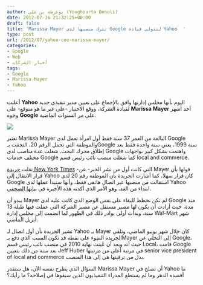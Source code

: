```yaml
---
author: يوغرطة بن علي (Youghourta Benali)
date: 2012-07-16 21:32:25+00:00
draft: false
title: 'Marissa Mayer تترك منصبها لدى Google لتتولى قيادة Yahoo  '
type: post
url: /2012/07/yahoo-ceo-marissa-mayer/
categories:
- Google
- Web
- أخبار الشركات
tags:
- Google
- Marissa Mayer
- Yahoo
---
```


أعلنت **Yahoo** اليوم بأنها مجلس إدارتها وافق بالإجماع على تعيين مدير تنفيذي جديد لقيادة الشركة، ووقع الاختيار -على غير ما هو متوقع- على **Marissa Mayer** أحد أشهر وجوه **Google** على مر السنوات الماضية.




[![](https://www.it-scoop.com/wp-content/uploads/2012/07/marissa-mayer-yahoo-ceo.jpg)
](https://www.it-scoop.com/wp-content/uploads/2012/07/marissa-mayer-yahoo-ceo.jpg)




تعتبر Marissa Mayer البالغة من العمر 37 سنة فقط أول امرأة تعمل لدى Google والموظفة التي تحمل الرقم 20، التحقت بـGoogle سنة 1999، يعني سنة واحدة فقط بعد إطلاق محرك البحث. شغلت عدة مناصب لدى Google واهتمت بشكل كبير بواجهات مختلف خدمات Google كما شغلت منصب نائب رئيس قسم local and commerce.




نقلت [جريدة New York Times](http://dealbook.nytimes.com/2012/07/16/googles-marissa-mayer-tapped-as-yahoos-chief/) -التي كانت أول من نشر الخبر- عن Mayer قولها بأن قرار الانتقال إلى Yahoo كان قرار سهلا، كما أشارت الجريدة بأن الموظفة رقم 20 لدى Google استقالت من منصبها عبر اتصال هاتفي فقط، وأنها ستبدأ عملها لدى Yahoo ابتداء من الغد، وهو الأمر الذي أكدته هذه الأخيرة في [بيانها الصحفي](http://yhoo.client.shareholder.com/releasedetail.cfm?ReleaseID=692230).




يبدو أن Mayer لم تكن تخطط للبقاء على نفس الوضع الذي كانت عليه لدى Google منذ مدة، حيث أرادت أن يكون لها مصير مستقل عن مصير الشركة التي عملت فيها طيلة 13 سنة، وبدأت أولى بوادر ذلك في الظهور لما انضمت إلى مجلس إدارة Wal-Mart شهر أبريل الماضي.




تشير الجريدة بأن أول اتصال لـ Yahoo بـ Mayer كان خلال شهر يونيو الماضي، وتلقي الجريدة الضوء على نقطة قد تكون السبب الذي دفع بـMayer إلى التخلي عن Google، حيث أنه وبعد أن عُينت نهاية 2010 في منصب نائب رئيس قسم Local، قامت Google بعد سنة من ذلك بتعيين Jeff Huber في مرتبة أعلى من مرتبتها senior vice president of local and commerce بدل من ترقيتها هي إلى هذا المنصب.




السؤال الذي يطرح نفسه الآن، هل ستقدر Marissa Mayer أن تصلح في Yahoo ما أفسده الدهر وما لم يستطع المدراء التنفيذيون الذين سبقوها في إصلاحه؟ ما رأيك؟
